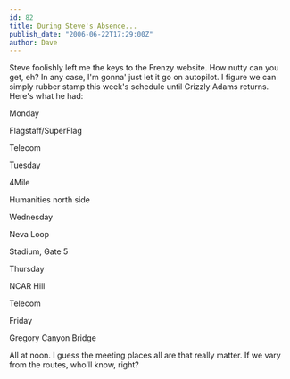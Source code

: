 ```yaml
---
id: 82
title: During Steve's Absence...
publish_date: "2006-06-22T17:29:00Z"
author: Dave
---
```

Steve foolishly left me the keys to the Frenzy website. How nutty can you get, eh? In any case, I'm gonna' just let it go on autopilot. I figure we can simply rubber stamp this week's schedule until Grizzly Adams returns. Here's what he had:

Monday

Flagstaff/SuperFlag

Telecom

Tuesday

4Mile

Humanities north side

Wednesday

Neva Loop

Stadium, Gate 5

Thursday

NCAR Hill

Telecom

Friday

Gregory Canyon Bridge

All at noon. I guess the meeting places all are that really matter. If we vary from the routes, who'll know, right?
